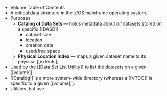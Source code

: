 - Volume Table of Contents
- A critical data structure in the z/OS mainframe operating system.
- Purposes
	- **Catalog of Data Sets** — holds metadata about _all_ datasets stored on a specific [[DASD]]
		- dataset size
		- location
		- creation date
		- used/free space
	- **Physical Location Index** — maps a given dataset name to its physical [[extents]]
- Used by the  [[Data Set List Utility]] to list the datasets on a given [[volume]]
- [[Catalog]] is a more system-wide directory (whereas a [[VTOC]] is specific to a given [[volume]]).
- Utilities that use